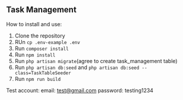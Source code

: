 ## Task Management

How to install and use:
1. Clone the repository
2. RUn `cp .env-example .env`
3. Run `composer install`
4. Run `npm install`
5. Run `php artisan migrate`(agree to create task_management table)
6. Run `php artisan db:seed` and `php artisan db:seed --class=TaskTableSeeder`
7. Run `npm run build`

Test account:
email: test@gmail.com
password: testing1234